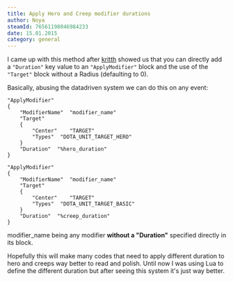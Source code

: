 ```yaml
---
title: Apply Hero and Creep modifier durations
author: Noya
steamId: 76561198046984233
date: 15.01.2015
category: general
---
```


I came up with this method after [kritth](http://moddota.com/forums/profile/1600/kritth) showed us that you can directly add a `"Duration"` key value to an `"ApplyModifier"` block and the use of the `"Target"` block without a Radius (defaulting to 0).

Basically, abusing the datadriven system we can do this on any event:

~~~
"ApplyModifier"
{
    "ModifierName"	"modifier_name"
    "Target"
    {
        "Center"	"TARGET"
        "Types"  "DOTA_UNIT_TARGET_HERO"
    }
    "Duration"	"%hero_duration"	
}

"ApplyModifier"
{
    "ModifierName"	"modifier_name"
    "Target"
    {
        "Center"	"TARGET"
        "Types"  "DOTA_UNIT_TARGET_BASIC"
    }
    "Duration"	"%creep_duration"
}
~~~

modifier_name being any modifier **without a "Duration"** specified directly in its block.

Hopefully this will make many codes that need to apply different duration to hero and creeps way better to read and polish. Until now I was using Lua to define the different duration but after seeing this system it's just way better.